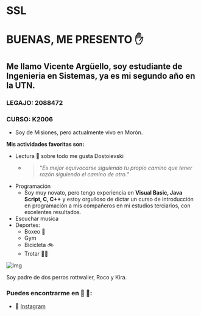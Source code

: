 # SSL
# BUENAS, ME PRESENTO :hand:

## Me llamo Vicente Argüello, soy estudiante de Ingenieria en Sistemas, ya es mi segundo año en la UTN.

### LEGAJO: 2088472 
### CURSO: K2006

- Soy de Misiones, pero actualmente vivo en Morón.

**Mis actividades favoritas son:**
- Lectura :book: sobre todo me gusta Dostoievski
    - > "*Es mejor equivocarse siguiendo tu propio camino que tener razón siguiendo el camino de otro.*"
- Programación
    - Soy muy novato, pero tengo experiencia en **Visual Basic, Java Script, C, C++** y estoy orgulloso de dictar un curso de introducción en programación a mis compañeros en mi estudios terciarios, con excelentes resultados. 
- Escuchar musica
- Deportes:
    - Boxeo 🥊
    - Gym 
    - Bicicleta 🚲
    - Trotar 🏃‍♂️

![Img](https://i.ibb.co/YfpmJPF/20230408-214703.jpg)

Soy padre de dos perros rottwailer, Roco y Kira.

### **Puedes encontrarme en :rocket: 🤳:**
-  :link: [Instagram](https://www.instagram.com/vicentearguello44/)
